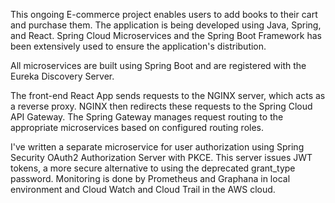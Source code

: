 This ongoing E-commerce project enables users to add books to their cart and purchase them. The application is being developed using Java, Spring, and React. Spring Cloud Microservices and the Spring Boot Framework has been extensively used to ensure the application's distribution.

All microservices are built using Spring Boot and are registered with the Eureka Discovery Server.

The front-end React App sends requests to the NGINX server, which acts as a reverse proxy. NGINX then redirects these requests to the Spring Cloud API Gateway. The Spring Gateway manages request routing to the appropriate microservices based on configured routing roles.

I've written a separate microservice for user authorization using Spring Security OAuth2 Authorization Server with PKCE. This server issues JWT tokens, a more secure alternative to using the deprecated grant_type password. Monitoring is done by Prometheus and Graphana in local environment and Cloud Watch and Cloud Trail in the AWS cloud.
